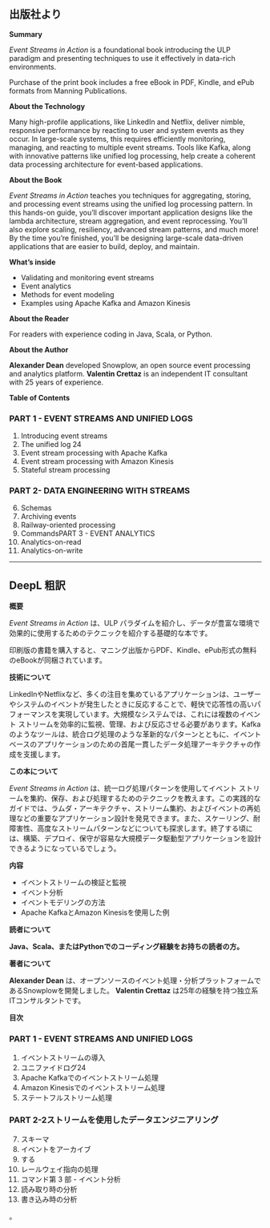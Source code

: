 ## 出版社より

**Summary**

_Event Streams in Action_ is a foundational book introducing the ULP paradigm and presenting techniques to use it effectively in data-rich environments.

Purchase of the print book includes a free eBook in PDF, Kindle, and ePub formats from Manning Publications.

**About the Technology**

Many high-profile applications, like LinkedIn and Netflix, deliver nimble, responsive performance by reacting to user and system events as they occur. In large-scale systems, this requires efficiently monitoring, managing, and reacting to multiple event streams. Tools like Kafka, along with innovative patterns like unified log processing, help create a coherent data processing architecture for event-based applications.

**About the Book**

_Event Streams in Action_ teaches you techniques for aggregating, storing, and processing event streams using the unified log processing pattern. In this hands-on guide, you’ll discover important application designs like the lambda architecture, stream aggregation, and event reprocessing. You’ll also explore scaling, resiliency, advanced stream patterns, and much more! By the time you’re finished, you’ll be designing large-scale data-driven applications that are easier to build, deploy, and maintain.

**What’s inside**

- Validating and monitoring event streams
- Event analytics
- Methods for event modeling
- Examples using Apache Kafka and Amazon Kinesis

**About the Reader**

For readers with experience coding in Java, Scala, or Python.

**About the Author**

**Alexander Dean** developed Snowplow, an open source event processing and analytics platform. **Valentin Crettaz** is an independent IT consultant with 25 years of experience.

**Table of Contents**

### PART 1 - EVENT STREAMS AND UNIFIED LOGS

1. Introducing event streams
2. The unified log 24
3. Event stream processing with Apache Kafka
4. Event stream processing with Amazon Kinesis
5. Stateful stream processing

### PART 2- DATA ENGINEERING WITH STREAMS

6. Schemas
7. Archiving events
8. Railway-oriented processing
9. CommandsPART 3 - EVENT ANALYTICS
10. Analytics-on-read
11. Analytics-on-write

---

## DeepL 粗訳

**概要**

_Event Streams in Action_ は、ULP パラダイムを紹介し、データが豊富な環境で効果的に使用するためのテクニックを紹介する基礎的な本です。

印刷版の書籍を購入すると、マニング出版からPDF、Kindle、ePub形式の無料のeBookが同梱されています。

**技術について**

LinkedInやNetflixなど、多くの注目を集めているアプリケーションは、ユーザーやシステムのイベントが発生したときに反応することで、軽快で応答性の高いパフォーマンスを実現しています。大規模なシステムでは、これには複数のイベント ストリームを効率的に監視、管理、および反応させる必要があります。Kafkaのようなツールは、統合ログ処理のような革新的なパターンとともに、イベントベースのアプリケーションのための首尾一貫したデータ処理アーキテクチャの作成を支援します。

**この本について**

_Event Streams in Action_ は、統一ログ処理パターンを使用してイベント ストリームを集約、保存、および処理するためのテクニックを教えます。この実践的なガイドでは、ラムダ・アーキテクチャ、ストリーム集約、およびイベントの再処理などの重要なアプリケーション設計を発見できます。また、スケーリング、耐障害性、高度なストリームパターンなどについても探求します。終了する頃には、構築、デプロイ、保守が容易な大規模データ駆動型アプリケーションを設計できるようになっているでしょう。

**内容**

- イベントストリームの検証と監視
- イベント分析
- イベントモデリングの方法
- Apache KafkaとAmazon Kinesisを使用した例

**読者について**

**Java、Scala、またはPythonでのコーディング経験をお持ちの読者の方。**

**著者について**

**Alexander Dean** は、オープンソースのイベント処理・分析プラットフォームであるSnowplowを開発しました。 **Valentin Crettaz** は25年の経験を持つ独立系ITコンサルタントです。

**目次**

### PART 1 - EVENT STREAMS AND UNIFIED LOGS

1. イベントストリームの導入
2. ユニファイドログ24
4. Apache Kafkaでのイベントストリーム処理
5. Amazon Kinesisでのイベントストリーム処理
6. ステートフルストリーム処理

### PART 2-2ストリームを使用したデータエンジニアリング

7. スキーマ
8. イベントをアーカイブ
9. する
10. レールウェイ指向の処理
11. コマンド第 3 部 - イベント分析
12. 読み取り時の分析
14. 書き込み時の分析

。
